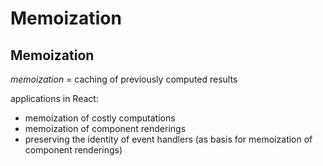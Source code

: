 # Memoization

## Memoization

_memoization_ = caching of previously computed results

applications in React:

- memoization of costly computations
- memoization of component renderings
- preserving the identity of event handlers (as basis for memoization of component renderings)

